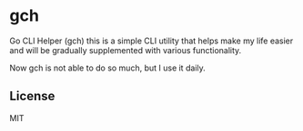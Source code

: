 # gch

Go CLI Helper (gch) this is a simple CLI utility that helps make my life easier and will be gradually supplemented with various functionality.

Now gch is not able to do so much, but I use it daily.

## License

MIT
